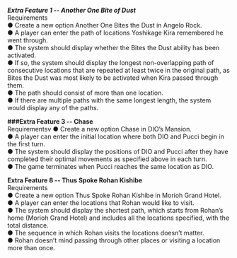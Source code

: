 ***Extra Feature 1 -- Another One Bite of Dust***<br>
Requirements<br>
● Create a new option Another One Bites the Dust in Angelo Rock.<br>
● A player can enter the path of locations Yoshikage Kira remembered he went through.<br>
● The system should display whether the Bites the Dust ability has been activated.<br>
● If so, the system should display the longest non-overlapping path of consecutive locations that are repeated at least twice in the original path, as Bites the Dust was most likely to be activated when Kira passed through them.<br>
● The path should consist of more than one location.<br>
● If there are multiple paths with the same longest length, the system would display any of the paths. <br>

**###Extra Feature 3 -- Chase**<br>
Requirementsv
● Create a new option Chase in DIO’s Mansion.<br>
● A player can enter the initial location where both DIO and Pucci begin in the first turn.<br>
● The system should display the positions of DIO and Pucci after they have completed their optimal movements as specified above in each turn.<br>
● The game terminates when Pucci reaches the same location as DIO.<br>

**Extra Feature 8 -- Thus Spoke Rohan Kishibe**<br>
Requirements<br>
● Create a new option Thus Spoke Rohan Kishibe in Morioh Grand Hotel.<br>
● A player can enter the locations that Rohan would like to visit.<br>
● The system should display the shortest path, which starts from Rohan’s home (Morioh Grand Hotel) and includes all the locations specified, with the total distance.<br>
● The sequence in which Rohan visits the locations doesn’t matter.<br>
● Rohan doesn’t mind passing through other places or visiting a location more than once.<br>
